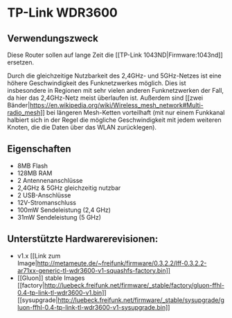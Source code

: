 # TP-Link WDR3600

## Verwendungszweck
Diese Router sollen auf lange Zeit die [[TP-Link 1043ND|Firmware:1043nd]] ersetzen.

Durch die gleichzeitige Nutzbarkeit des 2,4GHz- und 5GHz-Netzes ist eine höhere Geschwindigkeit des Funknetzwerkes möglich. Dies ist insbesondere in Regionen mit sehr vielen anderen Funknetzwerken der Fall, da hier das 2,4GHz-Netz meist überlaufen ist. Außerdem sind [[zwei Bänder|https://en.wikipedia.org/wiki/Wireless_mesh_network#Multi-radio_mesh]] bei längeren Mesh-Ketten vorteilhaft (mit nur einem Funkkanal halbiert sich in der Regel die mögliche Geschwindigkeit mit jedem weiteren Knoten, die die Daten über das WLAN zurücklegen).

## Eigenschaften
* 8MB Flash
* 128MB RAM
* 2 Antennenanschlüsse
* 2,4GHz & 5GHz gleichzeitig nutzbar
* 2 USB-Anschlüsse
* 12V-Stromanschluss
* 100mW Sendeleistung (2,4 GHz)
*  31mW Sendeleistung (5 GHz)

## Unterstützte Hardwarerevisionen:

* v1.x [[Link zum Image|http://metameute.de/~freifunk/firmware/0.3.2.2/lff-0.3.2.2-ar71xx-generic-tl-wdr3600-v1-squashfs-factory.bin]]
* [[Gluon]] stable Images [[factory|http://luebeck.freifunk.net/firmware/_stable/factory/gluon-ffhl-0.4-tp-link-tl-wdr3600-v1.bin]] [[sysupgrade|http://luebeck.freifunk.net/firmware/_stable/sysupgrade/gluon-ffhl-0.4-tp-link-tl-wdr3600-v1-sysupgrade.bin]]